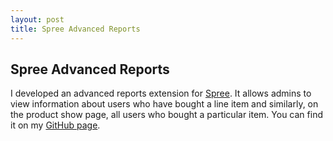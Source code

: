 ```yaml
---
layout: post
title: Spree Advanced Reports
---
```


## Spree Advanced Reports

I developed an advanced reports extension for [Spree](https://github.com/spree/spree). It allows admins to view information about users who have bought a line item and similarly, on the product show page, all users who bought a particular item. You can find it on my [GitHub page](https://github.com/maletor).
